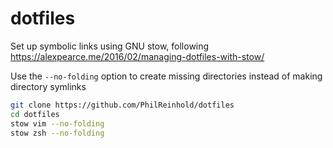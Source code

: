 # dotfiles

Set up symbolic links using GNU stow, following https://alexpearce.me/2016/02/managing-dotfiles-with-stow/

Use the `--no-folding` option to create missing directories instead of making directory symlinks

```bash
git clone https://github.com/PhilReinhold/dotfiles
cd dotfiles
stow vim --no-folding
stow zsh --no-folding
```
